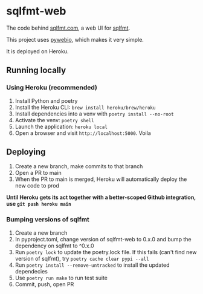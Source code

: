 # sqlfmt-web
The code behind [sqlfmt.com](http://sqlfmt.com), a web UI for [sqlfmt](https://github.com/tconbeer/sqlfmt).

This project uses [pywebio](https://www.pyweb.io/), which makes it very simple.

It is deployed on Heroku.

## Running locally

### Using Heroku (recommended)
1. Install Python and poetry
1. Install the Heroku CLI: `brew install heroku/brew/heroku`
2. Install dependencies into a venv with `poetry install --no-root`
3. Activate the venv: `poetry shell`
2. Launch the application: `heroku local`
3. Open a browser and visit `http://localhost:5000`. Voila

## Deploying
1. Create a new branch, make commits to that branch
2. Open a PR to main
3. When the PR to main is merged, Heroku will automatically deploy the new code to prod

**Until Heroku gets its act together with a better-scoped Github integration, use `git push heroku main`**

### Bumping versions of sqlfmt
1. Create a new branch
2. In pyproject.toml, change version of sqlfmt-web to 0.x.0 and bump the dependency on sqlfmt to ^0.x.0
3. Run `poetry lock` to update the poetry.lock file. If this fails (can't find new version of sqlfmt), try `poetry cache clear pypi --all`
4. Run `poetry install --remove-untracked` to install the updated dependecies
4. Use `poetry run make` to run test suite
5. Commit, push, open PR
